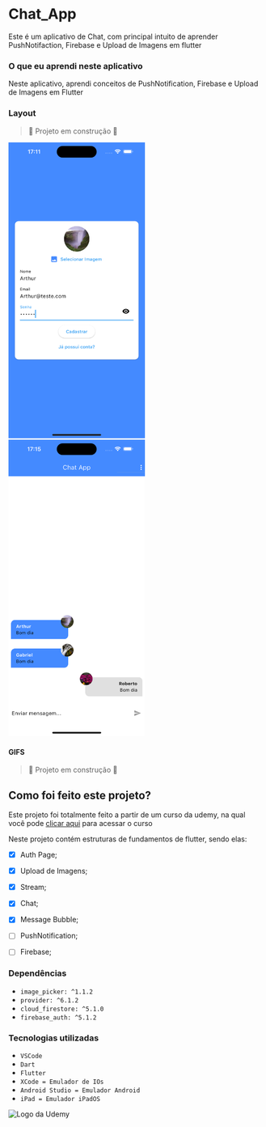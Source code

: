 # Chat_App
Este é um aplicativo de Chat, com principal intuito de aprender PushNotifaction, Firebase e Upload de Imagens em flutter

### O que eu aprendi neste aplicativo
Neste aplicativo, aprendi conceitos de PushNotification, Firebase e Upload de Imagens em Flutter
<br>

### Layout

> :construction: Projeto em construção :construction:

<img src="./assets/readme/images/SignupScreen.png" alt="Tela de Cadastro" width="270px"> <img src="./assets/readme/images/ChatScreen.png" alt="Chat Tela" width="270px">

#### GIFS

> :construction: Projeto em construção :construction:

## Como foi feito este projeto?

Este projeto foi totalmente feito a partir de um curso da udemy, na qual você pode [clicar aqui](https://www.udemy.com/course/curso-flutter/?couponCode=ST6MT42324) para acessar o curso<br>

Neste projeto contém estruturas de fundamentos de flutter, sendo elas:
- [X] Auth Page;
- [X] Upload de Imagens;
- [X] Stream;
- [X] Chat;
- [X] Message Bubble;
- [ ] PushNotification;
- [ ] Firebase;


### Dependências
- ``image_picker: ^1.1.2``
- ``provider: ^6.1.2``
- ``cloud_firestore: ^5.1.0``
- ``firebase_auth: ^5.1.2``

### Tecnologias utilizadas
- ``VSCode``
- ``Dart``
- ``Flutter``
- ``XCode = Emulador de IOs``
- ``Android Studio = Emulador Android``
- ``iPad = Emulador iPadOS``

<img src="https://github.com/ArthurRCastilho/Fundamentos_Dart/blob/main/img/UdemyImg.png" alt="Logo da Udemy">
